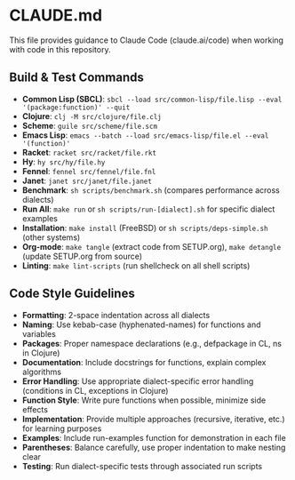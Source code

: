 # CLAUDE.md

This file provides guidance to Claude Code (claude.ai/code) when working with code in this repository.

## Build & Test Commands
- **Common Lisp (SBCL)**: `sbcl --load src/common-lisp/file.lisp --eval '(package:function)' --quit`
- **Clojure**: `clj -M src/clojure/file.clj`
- **Scheme**: `guile src/scheme/file.scm`
- **Emacs Lisp**: `emacs --batch --load src/emacs-lisp/file.el --eval '(function)'`
- **Racket**: `racket src/racket/file.rkt`
- **Hy**: `hy src/hy/file.hy`
- **Fennel**: `fennel src/fennel/file.fnl`
- **Janet**: `janet src/janet/file.janet`
- **Benchmark**: `sh scripts/benchmark.sh` (compares performance across dialects)
- **Run All**: `make run` or `sh scripts/run-[dialect].sh` for specific dialect examples
- **Installation**: `make install` (FreeBSD) or `sh scripts/deps-simple.sh` (other systems)
- **Org-mode**: `make tangle` (extract code from SETUP.org), `make detangle` (update SETUP.org from source)
- **Linting**: `make lint-scripts` (run shellcheck on all shell scripts)

## Code Style Guidelines
- **Formatting**: 2-space indentation across all dialects
- **Naming**: Use kebab-case (hyphenated-names) for functions and variables
- **Packages**: Proper namespace declarations (e.g., defpackage in CL, ns in Clojure)
- **Documentation**: Include docstrings for functions, explain complex algorithms
- **Error Handling**: Use appropriate dialect-specific error handling (conditions in CL, exceptions in Clojure)
- **Function Style**: Write pure functions when possible, minimize side effects
- **Implementation**: Provide multiple approaches (recursive, iterative, etc.) for learning purposes
- **Examples**: Include run-examples function for demonstration in each file
- **Parentheses**: Balance carefully, use proper indentation to make nesting clear
- **Testing**: Run dialect-specific tests through associated run scripts